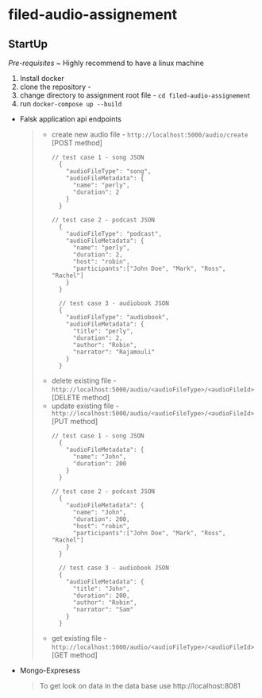 # filed-audio-assignement


## StartUp
*Pre-requisites*
~ Highly recommend to have a linux machine
1. Install docker
2. clone the repository - 
3. change directory to assignment root file - `cd filed-audio-assignement`
4. run `docker-compose up --build`

* Falsk application api endpoints
  > * create new audio file - `http://localhost:5000/audio/create` [POST method]
  >   ```
  >   // test case 1 - song JSON
  >     {
  >       "audioFileType": "song",
  >       "audioFileMetadata": {
  >         "name": "perly",
  >         "duration": 2
  >       }
  >     }
  >     
  >   // test case 2 - podcast JSON
  >     {
  >       "audioFileType": "podcast",
  >       "audioFileMetadata": {
  >         "name": "perly",
  >         "duration": 2,
  >         "host": "robin",
  >         "participants":["John Doe", "Mark", "Ross", "Rachel"]
  >       }
  >     }
  >     
  >     // test case 3 - audiobook JSON
  >     {
  >       "audioFileType": "audiobook",
  >       "audioFileMetadata": {
  >         "title": "perly",
  >         "duration": 2,
  >         "author": "Robin",
  >         "narrator": "Rajamouli"
  >       }
  >     }
  >   ```
  > * delete existing file - `http://localhost:5000/audio/<audioFileType>/<audioFileId>` [DELETE method]
  > * update existing file - `http://localhost:5000/audio/<audioFileType>/<audioFileId>` [PUT method]
  >   ```
  >   // test case 1 - song JSON
  >     {
  >       "audioFileMetadata": {
  >         "name": "John",
  >         "duration": 200
  >       }
  >     }
  >     
  >   // test case 2 - podcast JSON
  >     {
  >       "audioFileMetadata": {
  >         "name": "John",
  >         "duration": 200,
  >         "host": "robin",
  >         "participants":["John Doe", "Mark", "Ross", "Rachel"]
  >       }
  >     }
  >     
  >     // test case 3 - audiobook JSON
  >     {
  >       "audioFileMetadata": {
  >         "title": "John",
  >         "duration": 200,
  >         "author": "Robin",
  >         "narrator": "Sam"
  >       }
  >     }
  >   ```
  > * get existing file - `http://localhost:5000/audio/<audioFileType>/<audioFileId>` [GET method]
  > 

* Mongo-Expresess
  > To get look on data in the data base use http://localhost:8081
